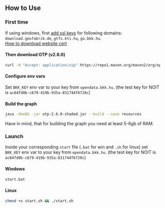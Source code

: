 ## How to Use

### First time

If using windows, first [add ssl keys](https://stackoverflow.com/questions/25951602/adding-an-ssl-certificate-to-jre-in-order-to-access-https-sites) for following domains: `download.geofabrik.de`, `gtfs.kti.hu`, `go.bkk.hu`.\
[How to download website cert](https://www.instructables.com/How-to-Download-the-SSL-Certificate-From-a-Website/)


#### Then download OTP (v2.6.0)
```bash
curl -H "Accept: application/zip" https://repo1.maven.org/maven2/org/opentripplanner/otp/2.6.0/otp-2.6.0-shaded.jar -o otp-2.6.0-shaded.jar
```

#### Configure env vars
Set `BKK_KEY` env var to your key from `opendata.bkk.hu`. (the test key for NOIT is `ac84fd0b-c679-419b-935a-831744f6728c`) 

#### Build the graph

```bash
java -Xmx6G -jar otp-2.6.0-shaded.jar --build --save resources
```

Have in mind, that for building the graph you need at least 5-6gb of RAM.

### Launch
Inside your corresponding `start` file (`.bat` for win and `.sh` for linux) set `BKK_KEY` env var to your key from `opendata.bkk.hu`. (the test key for NOIT is `ac84fd0b-c679-419b-935a-831744f6728c`)

#### Windows
```bash
start.bat
```

#### Linux
```bash
chmod +x start.sh && ./start.sh
```
